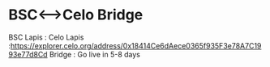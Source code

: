 # BSC<-->Celo Bridge
BSC Lapis :
Celo Lapis :https://explorer.celo.org/address/0x18414Ce6dAece0365f935F3e78A7C1993e77d8Cd
Bridge :
Go live in 5-8 days
